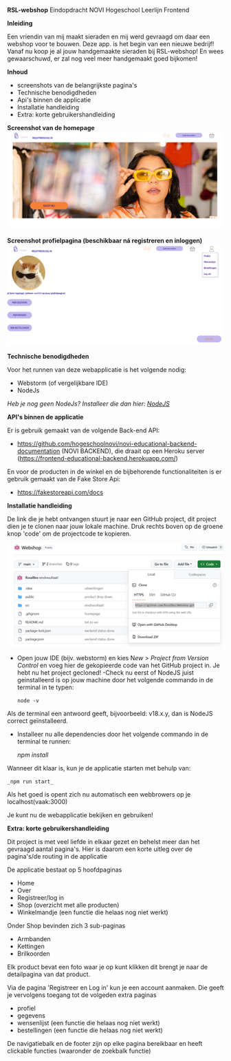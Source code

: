 **RSL-webshop** 
Eindopdracht NOVI Hogeschool Leerlijn Frontend

**Inleiding**

Een vriendin van mij maakt sieraden en mij werd gevraagd om daar een webshop voor te bouwen. 
Deze app. is het begin van een nieuwe bedrijf! Vanaf nu koop je al jouw handgemaakte sieraden bij RSL-webshop! 
En wees gewaarschuwd, er zal nog veel meer handgemaakt goed bijkomen!

**Inhoud**
- screenshots van de belangrijkste pagina's
- Technische benodigdheden
- Api's binnen de applicatie
- Installatie handleiding
- Extra: korte gebruikershandleiding

**Screenshot van de homepage**
![img.png](img.png)

**Screenshot profielpagina (beschikbaar ná registreren en inloggen)**
![img_1.png](img_1.png)


**Technische benodigdheden**

Voor het runnen van deze webapplicatie is het volgende nodig:
- Webstorm (of vergelijkbare IDE)
- NodeJs

_Heb je nog geen NodeJs? 
Installeer die dan hier: [NodeJS](https://nodejs.org/en)_

**API's binnen de applicatie**

Er is gebruik gemaakt van de volgende Back-end API:
- https://github.com/hogeschoolnovi/novi-educational-backend-documentation  (NOVI BACKEND), die draait op een Heroku server (https://frontend-educational-backend.herokuapp.com/)

En voor de producten in de winkel en de bijbehorende functionaliteiten is er gebruik gemaakt van de Fake Store Api: 
- https://fakestoreapi.com/docs


**Installatie handleiding**

De link die je hebt ontvangen stuurt je naar een GitHub project, dit project dien je te clonen naar jouw lokale machine. Druk rechts boven op de groene knop 'code' om de projectcode te kopieren.

![img_3.png](img_3.png)

- Open jouw IDE (bijv. webstorm) en kies N*ew > Project from Version Control* en voeg hier de gekopieerde code van het GitHub project in. Je hebt nu het project gecloned!
-Check nu eerst of NodeJS juist geinstalleerd is op jouw machine door het volgende commando in de terminal in te typen:
  
      node -v
  
Als de terminal een antwoord geeft, bijvoorbeeld: v18.x.y, dan is NodeJS correct geïnstalleerd.

- Installeer nu alle dependencies door het volgende commando in de terminal te runnen:

    _npm install_

Wanneer dit klaar is, kun je de applicatie starten met behulp van:

    _npm run start_

Als het goed is opent zich nu automatisch een webbrowers op je localhost(vaak:3000)

Je kunt nu de webapplicatie bekijken en gebruiken!

**Extra: korte gebruikershandleiding**

Dit project is met veel liefde in elkaar gezet en behelst meer dan het gevraagd aantal pagina's. Hier is daarom een korte uitleg over de pagina's/de routing in de applicatie

De applicatie bestaat op 5 hoofdpaginas
- Home
- Over
- Registreer/log in
- Shop (overzicht met alle producten)
- Winkelmandje (een functie die helaas nog niet werkt)

Onder Shop bevinden zich 3 sub-paginas
- Armbanden
- Kettingen
- Brilkoorden

Elk product bevat een foto waar je op kunt klikken dit brengt je naar de detailpagina van dat product.

Via de pagina 'Registreer en Log in' kun je een account aanmaken. Die geeft je vervolgens toegang tot de volgeden extra paginas
- profiel
- gegevens
- wensenlijst (een functie die helaas nog niet werkt)
- bestellingen (een functie die helaas nog niet werkt)

De navigatiebalk en de footer zijn op elke pagina bereikbaar en heeft clickable functies (waaronder de zoekbalk functie)


